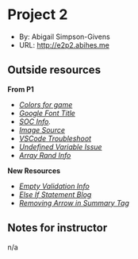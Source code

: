 # Project 2
+ By: Abigail Simpson-Givens
+ URL: <http://e2p2.abihes.me>


## Outside resources
**From P1**
+ _[Colors for game](https://colorhunt.co/)_
+ _[Google Font Title](https://fonts.google.com/specimen/Pixelify+Sans?preview.text=hello)_
+ _[SOC Info](https://codereview.stackexchange.com/questions/48165/is-this-following-separation-of-concerns-and-php-oop-standards)._
+ _[Image Source](https://www.stickpng.com/img/icons-logos-emojis/word-games/guess-the-word-logo)_
+ _[VSCode Troubleshoot](https://stackoverflow.com/questions/42603103/how-to-completely-uninstall-vs-code-on-mac)_
+ _[Undefined Variable Issue](https://stackoverflow.com/questions/4261133/notice-undefined-variable-notice-undefined-index-warning-undefined-arr())_
+ _[Array Rand Info](https://www.php.net/manual/en/function.array-rand.php)_

**New Resources**
+ _[Empty Validation Info](https://www.php.net/manual/en/function.empty)_
+ _[Else If Statement Blog](https://www.codecademy.com/forum_questions/51461bd65e90f4eda1007271)_
+ _[Removing Arrow in Summary Tag](https://www.fabiofranchino.com/log/how-to-hide-the-arrow-in-the-summary-tag-in-details-tag/)_

## Notes for instructor
n/a